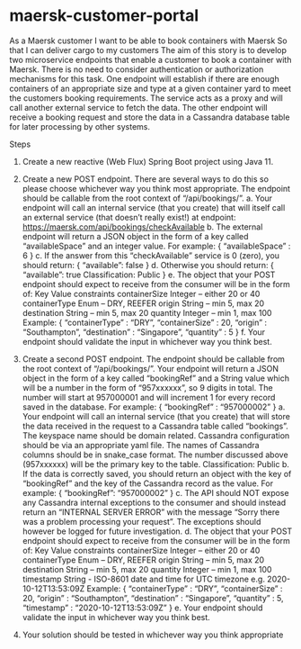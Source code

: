 # maersk-customer-portal

As a Maersk customer
I want to be able to book containers with Maersk
So that I can deliver cargo to my customers
The aim of this story is to develop two microservice endpoints that enable a 
customer to book a container with Maersk. There is no need to consider 
authentication or authorization mechanisms for this task.
One endpoint will establish if there are enough containers of an appropriate size 
and type at a given container yard to meet the customers booking requirements. 
The service acts as a proxy and will call another external service to fetch the 
data. 
The other endpoint will receive a booking request and store the data in a 
Cassandra database table for later processing by other systems.

Steps
1. Create a new reactive (Web Flux) Spring Boot project using Java 11. 

2. Create a new POST endpoint. There are several ways to do this so please 
choose whichever way you think most appropriate. The endpoint should be 
callable from the root context of “/api/bookings/”. 
a. Your endpoint will call an internal service (that you create) that will 
itself call an external service (that doesn’t really exist!) at endpoint: 
https://maersk.com/api/bookings/checkAvailable
b. The external endpoint will return a JSON object in the form of a key 
called “availableSpace” and an integer value. For example:
{
 “availableSpace” : 6
}
c. If the answer from this “checkAvailable” service is 0 (zero), you should 
return:
{
 “available”: false
}
d. Otherwise you should return:
{
 “available”: true
Classification: Public
}
e. The object that your POST endpoint should expect to receive from the 
consumer will be in the form of:
Key Value constraints
containerSize Integer – either 20 or 40
containerType Enum – DRY, REEFER
origin String – min 5, max 20
destination String – min 5, max 20
quantity Integer – min 1, max 100
Example:
{
 “containerType” : “DRY”,
 “containerSize” : 20,
 “origin” : “Southampton”,
 “destination” : “Singapore”,
 “quantity” : 5
}
f. Your endpoint should validate the input in whichever way you think 
best.
3. Create a second POST endpoint. The endpoint should be callable from the 
root context of “/api/bookings/”. Your endpoint will return a JSON object in 
the form of a key called “bookingRef” and a String value which will be a
number in the form of “957xxxxxx”, so 9 digits in total. The number will 
start at 957000001 and will increment 1 for every record saved in the 
database. For example:
{
 “bookingRef” : “957000002”
}
a. Your endpoint will call an internal service (that you create) that will 
store the data received in the request to a Cassandra table called 
“bookings”. The keyspace name should be domain related. Cassandra 
configuration should be via an appropriate yaml file. The names of 
Cassandra columns should be in snake_case format. The number 
discussed above (957xxxxxx) will be the primary key to the table.
Classification: Public
b. If the data is correctly saved, you should return an object with the key 
of “bookingRef” and the key of the Cassandra record as the value. For 
example:
{
 “bookingRef”: “957000002”
}
c. The API should NOT expose any Cassandra internal exceptions to the 
consumer and should instead return an “INTERNAL SERVER ERROR”
with the message “Sorry there was a problem processing your 
request”. The exceptions should however be logged for future 
investigation.
d. The object that your POST endpoint should expect to receive from the 
consumer will be in the form of:
Key Value constraints
containerSize Integer – either 20 or 40
containerType Enum – DRY, REEFER
origin String – min 5, max 20
destination String – min 5, max 20
quantity Integer – min 1, max 100
timestamp String - ISO-8601 date and time for UTC
timezone e.g. 2020-10-12T13:53:09Z
Example:
{
 “containerType” : “DRY”,
 “containerSize” : 20,
 “origin” : “Southampton”,
 “destination” : “Singapore”,
 “quantity” : 5,
 “timestamp” : “2020-10-12T13:53:09Z”
}
e. Your endpoint should validate the input in whichever way you think 
best.
4. Your solution should be tested in whichever way you think appropriate
